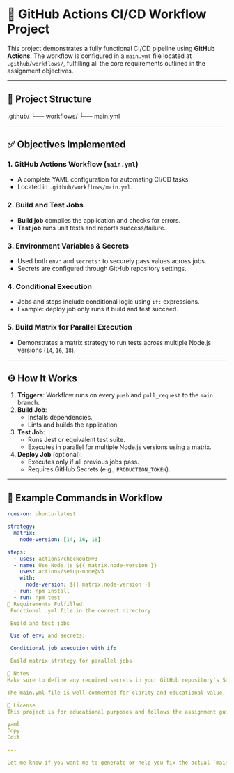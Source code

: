 # 🚀 GitHub Actions CI/CD Workflow Project

This project demonstrates a fully functional CI/CD pipeline using **GitHub Actions**. The workflow is configured in a `main.yml` file located at `.github/workflows/`, fulfilling all the core requirements outlined in the assignment objectives.

---

## 📁 Project Structure

.github/ └── workflows/ └── main.yml

---

## ✅ Objectives Implemented

### 1. **GitHub Actions Workflow (`main.yml`)**
- A complete YAML configuration for automating CI/CD tasks.
- Located in `.github/workflows/main.yml`.

### 2. **Build and Test Jobs**
- **Build job** compiles the application and checks for errors.
- **Test job** runs unit tests and reports success/failure.

### 3. **Environment Variables & Secrets**
- Used both `env:` and `secrets:` to securely pass values across jobs.
- Secrets are configured through GitHub repository settings.

### 4. **Conditional Execution**
- Jobs and steps include conditional logic using `if:` expressions.
- Example: deploy job only runs if build and test succeed.

### 5. **Build Matrix for Parallel Execution**
- Demonstrates a matrix strategy to run tests across multiple Node.js versions (`14`, `16`, `18`).

---

## ⚙️ How It Works

1. **Triggers**: Workflow runs on every `push` and `pull_request` to the `main` branch.
2. **Build Job**:
   - Installs dependencies.
   - Lints and builds the application.
3. **Test Job**:
   - Runs Jest or equivalent test suite.
   - Executes in parallel for multiple Node.js versions using a matrix.
4. **Deploy Job** (optional):
   - Executes only if all previous jobs pass.
   - Requires GitHub Secrets (e.g., `PRODUCTION_TOKEN`).

---

## 🧪 Example Commands in Workflow

```yaml
runs-on: ubuntu-latest

strategy:
  matrix:
    node-version: [14, 16, 18]

steps:
  - uses: actions/checkout@v3
  - name: Use Node.js ${{ matrix.node-version }}
    uses: actions/setup-node@v3
    with:
      node-version: ${{ matrix.node-version }}
  - run: npm install
  - run: npm test
📌 Requirements Fulfilled
 Functional .yml file in the correct directory

 Build and test jobs

 Use of env: and secrets:

 Conditional job execution with if:

 Build matrix strategy for parallel jobs

📎 Notes
Make sure to define any required secrets in your GitHub repository's Settings > Secrets and variables > Actions.

The main.yml file is well-commented for clarity and educational value.

🧾 License
This project is for educational purposes and follows the assignment guidelines as provided.

yaml
Copy
Edit

---

Let me know if you want me to generate or help you fix the actual `main.yml` file so everything aligns
